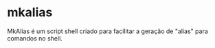 # mkalias
MkAlias é um script shell criado para facilitar a geração de "alias" para comandos no shell.
